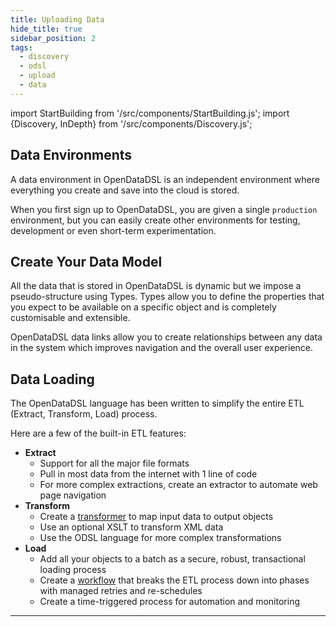 ```yaml
---
title: Uploading Data
hide_title: true
sidebar_position: 2
tags:
  - discovery
  - odsl
  - upload
  - data
---
```

import StartBuilding from '/src/components/StartBuilding.js';
import {Discovery, InDepth} from '/src/components/Discovery.js';

<Discovery title="Uploading Data" text="This discovery guide gives an overview on how to prepare, send, and update your data, along with guidance on how to automate data loading and data environments." />

## Data Environments
A data environment in OpenDataDSL is an independent environment where everything you create and save into the cloud is stored.

When you first sign up to OpenDataDSL, you are given a single `production` environment, but you can easily create other environments for testing, development or even short-term experimentation. 

<InDepth href="/docs/tutorials/workingenvironments" />

## Create Your Data Model
All the data that is stored in OpenDataDSL is dynamic but we impose a pseudo-structure using Types. 
Types allow you to define the properties that you expect to be available on a specific object and is completely customisable and extensible.

OpenDataDSL data links allow you to create relationships between any data in the system which improves navigation and the overall user experience.     

<InDepth href="/docs/odsl/dm/modelling#types-and-objects" />

## Data Loading
The OpenDataDSL language has been written to simplify the entire ETL (Extract, Transform, Load) process. 

Here are a few of the built-in ETL features:
* **Extract**
    * Support for all the major file formats
    * Pull in most data from the internet with 1 line of code
    * For more complex extractions, create an extractor to automate web page navigation
* **Transform**
    * Create a [transformer](/docs/odsl/dm/transformation) to map input data to output objects
    * Use an optional XSLT to transform XML data
    * Use the ODSL language for more complex transformations
* **Load**
    * Add all your objects to a batch as a secure, robust, transactional loading process
    * Create a [workflow](/docs/odsl/dm/workflow) that breaks the ETL process down into phases with managed retries and re-schedules
    * Create a time-triggered process for automation and monitoring 

<InDepth href="/docs/odsl/dm/workflow" />

---

<StartBuilding />